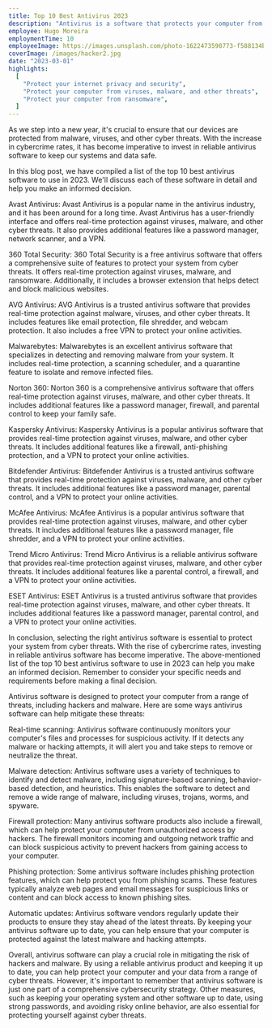 ```yaml
---
title: Top 10 Best Antivirus 2023
description: "Antivirus is a software that protects your computer from viruses, malware, and other threats. It is a must-have for every computer user. In this article, we will discuss the top 10 best antivirus software in 2023."
employee: Hugo Moreira
employmentTime: 10
employeeImage: https://images.unsplash.com/photo-1622473590773-f588134b6ce7?ixlib=rb-1.2.1&ixid=MnwxMjA3fDB8MHxwaG90by1wYWdlfHx8fGVufDB8fHx8&auto=format&fit=crop&w=1370&q=50
coverImage: /images/hacker2.jpg
date: "2023-03-01"
highlights:
  [
    "Protect your internet privacy and security",
    "Protect your computer from viruses, malware, and other threats",
    "Protect your computer from ransomware",
  ]
---
```


As we step into a new year, it's crucial to ensure that our devices are protected from malware, viruses, and other cyber threats. With the increase in cybercrime rates, it has become imperative to invest in reliable antivirus software to keep our systems and data safe.

In this blog post, we have compiled a list of the top 10 best antivirus software to use in 2023. We'll discuss each of these software in detail and help you make an informed decision.

Avast Antivirus: Avast Antivirus is a popular name in the antivirus industry, and it has been around for a long time. Avast Antivirus has a user-friendly interface and offers real-time protection against viruses, malware, and other cyber threats. It also provides additional features like a password manager, network scanner, and a VPN.

360 Total Security: 360 Total Security is a free antivirus software that offers a comprehensive suite of features to protect your system from cyber threats. It offers real-time protection against viruses, malware, and ransomware. Additionally, it includes a browser extension that helps detect and block malicious websites.

AVG Antivirus: AVG Antivirus is a trusted antivirus software that provides real-time protection against malware, viruses, and other cyber threats. It includes features like email protection, file shredder, and webcam protection. It also includes a free VPN to protect your online activities.

Malwarebytes: Malwarebytes is an excellent antivirus software that specializes in detecting and removing malware from your system. It includes real-time protection, a scanning scheduler, and a quarantine feature to isolate and remove infected files.

Norton 360: Norton 360 is a comprehensive antivirus software that offers real-time protection against viruses, malware, and other cyber threats. It includes additional features like a password manager, firewall, and parental control to keep your family safe.

Kaspersky Antivirus: Kaspersky Antivirus is a popular antivirus software that provides real-time protection against viruses, malware, and other cyber threats. It includes additional features like a firewall, anti-phishing protection, and a VPN to protect your online activities.

Bitdefender Antivirus: Bitdefender Antivirus is a trusted antivirus software that provides real-time protection against viruses, malware, and other cyber threats. It includes additional features like a password manager, parental control, and a VPN to protect your online activities.

McAfee Antivirus: McAfee Antivirus is a popular antivirus software that provides real-time protection against viruses, malware, and other cyber threats. It includes additional features like a password manager, file shredder, and a VPN to protect your online activities.

Trend Micro Antivirus: Trend Micro Antivirus is a reliable antivirus software that provides real-time protection against viruses, malware, and other cyber threats. It includes additional features like a parental control, a firewall, and a VPN to protect your online activities.

ESET Antivirus: ESET Antivirus is a trusted antivirus software that provides real-time protection against viruses, malware, and other cyber threats. It includes additional features like a password manager, parental control, and a VPN to protect your online activities.

In conclusion, selecting the right antivirus software is essential to protect your system from cyber threats. With the rise of cybercrime rates, investing in reliable antivirus software has become imperative. The above-mentioned list of the top 10 best antivirus software to use in 2023 can help you make an informed decision. Remember to consider your specific needs and requirements before making a final decision.

Antivirus software is designed to protect your computer from a range of threats, including hackers and malware. Here are some ways antivirus software can help mitigate these threats:

Real-time scanning: Antivirus software continuously monitors your computer's files and processes for suspicious activity. If it detects any malware or hacking attempts, it will alert you and take steps to remove or neutralize the threat.

Malware detection: Antivirus software uses a variety of techniques to identify and detect malware, including signature-based scanning, behavior-based detection, and heuristics. This enables the software to detect and remove a wide range of malware, including viruses, trojans, worms, and spyware.

Firewall protection: Many antivirus software products also include a firewall, which can help protect your computer from unauthorized access by hackers. The firewall monitors incoming and outgoing network traffic and can block suspicious activity to prevent hackers from gaining access to your computer.

Phishing protection: Some antivirus software includes phishing protection features, which can help protect you from phishing scams. These features typically analyze web pages and email messages for suspicious links or content and can block access to known phishing sites.

Automatic updates: Antivirus software vendors regularly update their products to ensure they stay ahead of the latest threats. By keeping your antivirus software up to date, you can help ensure that your computer is protected against the latest malware and hacking attempts.

Overall, antivirus software can play a crucial role in mitigating the risk of hackers and malware. By using a reliable antivirus product and keeping it up to date, you can help protect your computer and your data from a range of cyber threats. However, it's important to remember that antivirus software is just one part of a comprehensive cybersecurity strategy. Other measures, such as keeping your operating system and other software up to date, using strong passwords, and avoiding risky online behavior, are also essential for protecting yourself against cyber threats.
